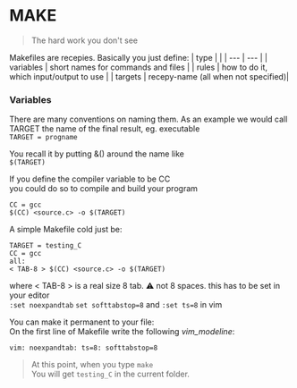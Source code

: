 # MAKE

> The hard work you don't see

Makefiles are recepies. Basically you just define:
| type | |
| --- | --- |
| variables | short names for commands and files |
| rules | how to do it, which input/output to use |
| targets | recepy-name (all when not specified)|

### Variables
There are many conventions on naming them.
As an example we would call TARGET the name of the final result, eg. executable\
`TARGET = progname`

You recall it by putting \&() around the name like\
`$(TARGET)`

If you define the compiler variable to be CC\
you could do so to compile and build your program
```
CC = gcc
$(CC) <source.c> -o $(TARGET)
```

A simple Makefile cold just be:
```
TARGET = testing_C
CC = gcc
all:
< TAB-8 > $(CC) <source.c> -o $(TARGET)
```
where < TAB-8 > is a real size 8 tab. ⚠️ not 8 spaces. this has to be set in your editor\
`:set noexpandtab` `set softtabstop=8` and `:set ts=8` in vim

You can make it permanent to your file:\
On the first line of Makefile write the following _vim_modeline_:

`vim: noexpandtab: ts=8: softtabstop=8`

> At this point, when you type `make`\
> You will get `testing_C` in the current folder.
